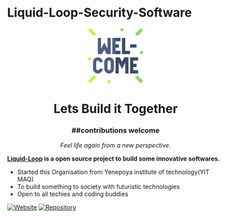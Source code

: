 # Liquid-Loop-Security-Software
<p align="center">
  <img src="https://github.com/amalprasad0/Liquid-Loop-Security-Software/blob/master/welcome-back.png" width="128">
  <br />
  <h1 align="center">Lets Build it Together</h1>
  <h3 align="center">

##contributions welcome

  </h3>
</p>

<p align="center">
  <i>Feel life again from a new perspective.</i>
</p>


**[Liquid-Loop](https://liquid-loop.github.io/) is a open source project to build some innovative softwares.**

- Started this Organisation from Yenepoya institute of technology(YIT MAQ)
- To build something to society with futuristic technologies
- Open to all techies and coding buddies

[![Website](https://img.shields.io/badge/Web%20App%20➔-2da44e)](https://liquid-loop.github.io/) [![Repository](https://img.shields.io/badge/Repository-555?logo=github)]([https://github.com/Liquid-Loop/Liquid-Loop-Security-Software])

